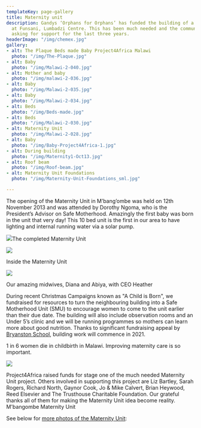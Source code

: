 ```yaml
---
templateKey: page-gallery
title: Maternity unit
description: Gandys ‘Orphans for Orphans’ has funded the building of a pre-school
  at Funsani, Lumbadzi Centre. This has been much needed and the community have been
  asking for support for the last three years.
headerImage: "/img/chemex.jpg"
gallery:
- alt: The Plaque Beds made Baby Project4Africa Malawi
  photo: "/img/The-Plaque.jpg"
- alt: Baby
  photo: "/img/Malawi-2-040.jpg"
- alt: Mother and baby
  photo: "/img/malawi-2-036.jpg"
- alt: Baby
  photo: "/img/Malawi-2-035.jpg"
- alt: Baby
  photo: "/img/Malawi-2-034.jpg"
- alt: Beds
  photo: "/img/Beds-made.jpg"
- alt: Beds
  photo: "/img/Malawi-2-030.jpg"
- alt: Maternity Unit
  photo: "/img/Malawi-2-028.jpg"
- alt: Baby
  photo: "/img/Baby-Project4Africa-1.jpg"
- alt: During building
  photo: "/img/Maternity1-Oct13.jpg"
- alt: Roof beam
  photo: "/img/Roof-beam.jpg"
- alt: Maternity Unit Foundations
  photo: "/img/Maternity-Unit-Foundations_sml.jpg"

---
```

The opening of the Maternity Unit in M’bang’ombe was held on 12th November 2013 and was attended by Dorothy Ngoma, who is the President’s Advisor on Safe Motherhood. Amazingly the first baby was born in the unit that very day! This 10 bed unit is the first in our area to have lighting and internal running water via a solar pump.

![](/img/img_4993.jpg)The completed Maternity Unit

![](/img/IMG_8981.jpg)

Inside the Maternity Unit

![](/img/FB_IMG_1450206075403.jpg)

Our amazing midwives, Diana and Abiya, with CEO Heather

During recent Christmas Campaigns known as "A Child is Born", we fundraised for resources to turn the neighbouring building into a Safe Motherhood Unit (SMU) to encourage women to come to the unit earlier than their due date. The building will also include observation rooms and an Under 5’s clinic and we will be running programmes so mothers can learn more about good nutrition. Thanks to significant fundraising appeal by [Bryanston School](https://www.bryanston.co.uk/news/?pid=3&nid=57&storyid=1412 "Bryanston School raises money for SMU"), building work will commence in 2021.

1 in 6 women die in childbirth in Malawi. Improving maternity care is so important.

![](/img/img_8988.jpg)

Project4Africa raised funds for stage one of the much needed Maternity Unit project. Others involved in supporting this project are Liz Bartley, Sarah Rogers, Richard North, Gaynor Cook, Jo & Mike Calvert, Brian Heywood, Reed Elsevier and The Trusthouse Charitable Foundation. Our grateful thanks all of them for making the Maternity Unit idea become reality.
M'bangombe Maternity Unit

See below for [more photos of the Maternity Unit](#gallery):